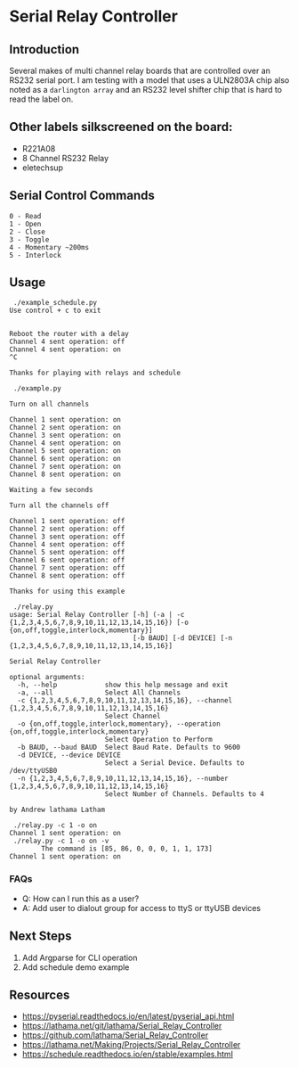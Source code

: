 # Serial Relay Controller

## Introduction

Several makes of multi channel relay boards that are controlled over an RS232
serial port. I am testing with a model that uses a ULN2803A chip also noted as
a `darlington array` and an RS232 level shifter chip that is hard to read the
label on.

## Other labels silkscreened on the board:

* R221A08
* 8 Channel RS232 Relay
* eletechsup

## Serial Control Commands

```
0 - Read
1 - Open
2 - Close
3 - Toggle
4 - Momentary ~200ms
5 - Interlock
```

## Usage

```
 ./example_schedule.py 
Use control + c to exit


Reboot the router with a delay
Channel 4 sent operation: off
Channel 4 sent operation: on
^C

Thanks for playing with relays and schedule
```

```
 ./example.py 

Turn on all channels

Channel 1 sent operation: on
Channel 2 sent operation: on
Channel 3 sent operation: on
Channel 4 sent operation: on
Channel 5 sent operation: on
Channel 6 sent operation: on
Channel 7 sent operation: on
Channel 8 sent operation: on

Waiting a few seconds

Turn all the channels off

Channel 1 sent operation: off
Channel 2 sent operation: off
Channel 3 sent operation: off
Channel 4 sent operation: off
Channel 5 sent operation: off
Channel 6 sent operation: off
Channel 7 sent operation: off
Channel 8 sent operation: off

Thanks for using this example

```

```
 ./relay.py 
usage: Serial Relay Controller [-h] (-a | -c {1,2,3,4,5,6,7,8,9,10,11,12,13,14,15,16}) [-o {on,off,toggle,interlock,momentary}]
                               [-b BAUD] [-d DEVICE] [-n {1,2,3,4,5,6,7,8,9,10,11,12,13,14,15,16}]

Serial Relay Controller

optional arguments:
  -h, --help            show this help message and exit
  -a, --all             Select All Channels
  -c {1,2,3,4,5,6,7,8,9,10,11,12,13,14,15,16}, --channel {1,2,3,4,5,6,7,8,9,10,11,12,13,14,15,16}
                        Select Channel
  -o {on,off,toggle,interlock,momentary}, --operation {on,off,toggle,interlock,momentary}
                        Select Operation to Perform
  -b BAUD, --baud BAUD  Select Baud Rate. Defaults to 9600
  -d DEVICE, --device DEVICE
                        Select a Serial Device. Defaults to /dev/ttyUSB0
  -n {1,2,3,4,5,6,7,8,9,10,11,12,13,14,15,16}, --number {1,2,3,4,5,6,7,8,9,10,11,12,13,14,15,16}
                        Select Number of Channels. Defaults to 4

by Andrew lathama Latham
```

```
 ./relay.py -c 1 -o on
Channel 1 sent operation: on
 ./relay.py -c 1 -o on -v
        The command is [85, 86, 0, 0, 0, 1, 1, 173]
Channel 1 sent operation: on
```

### FAQs

* Q: How can I run this as a user?
* A: Add user to dialout group for access to ttyS or ttyUSB devices

## Next Steps

1. Add Argparse for CLI operation
1. Add schedule demo example

## Resources

* https://pyserial.readthedocs.io/en/latest/pyserial_api.html
* https://lathama.net/git/lathama/Serial_Relay_Controller
* https://github.com/lathama/Serial_Relay_Controller
* https://lathama.net/Making/Projects/Serial_Relay_Controller
* https://schedule.readthedocs.io/en/stable/examples.html
